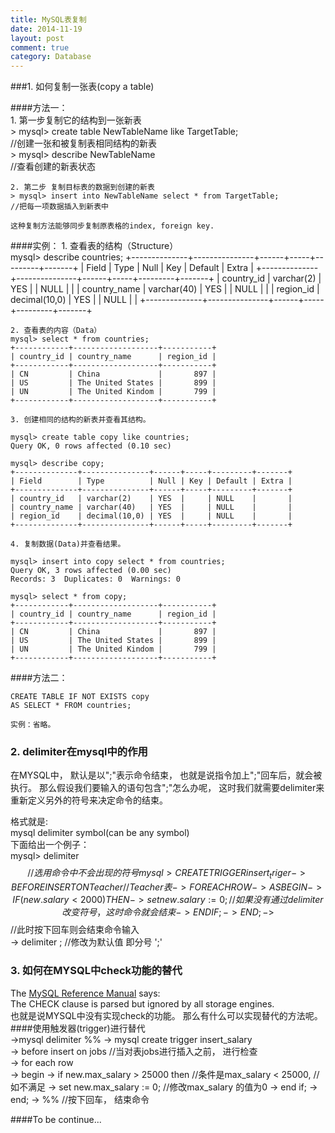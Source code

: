 ```yaml
---
title: MySQL表复制
date: 2014-11-19
layout: post
comment: true
category: Database
---
```


###1. 如何复制一张表(copy a table)    

####方法一：     
    1. 第一步复制它的结构到一张新表  
    > mysql> create table NewTableName like TargetTable;   
    //创建一张和被复制表相同结构的新表    
    > mysql> describe NewTableName  
     //查看创建的新表状态    
    
    2. 第二步 复制目标表的数据到创建的新表    
    > mysql> insert into NewTableName select * from TargetTable;   
    //把每一项数据插入到新表中    

    这种复制方法能够同步复制原表格的index, foreign key.     

    
####实例：
    1. 查看表的结构（Structure）    
    mysql> describe countries;
    +--------------+---------------+------+-----+---------+-------+
    | Field        | Type          | Null | Key | Default | Extra |
    +--------------+---------------+------+-----+---------+-------+
    | country_id   | varchar(2)    | YES  |     | NULL    |       |
    | country_name | varchar(40)   | YES  |     | NULL    |       |
    | region_id    | decimal(10,0) | YES  |     | NULL    |       |
    +--------------+---------------+------+-----+---------+-------+


    2. 查看表的内容（Data）      
    mysql> select * from countries;  
    +------------+-------------------+-----------+      
    | country_id | country_name      | region_id |  
    +------------+-------------------+-----------+  
    | CN         | China             |       897 |  
    | US         | The United States |       899 |  
    | UN         | The United Kindom |       799 |  
    +------------+-------------------+-----------+  
    
    3. 创建相同的结构的新表并查看其结构。 
     
    mysql> create table copy like countries;
    Query OK, 0 rows affected (0.10 sec)

    mysql> describe copy;
    +--------------+---------------+------+-----+---------+-------+
    | Field        | Type          | Null | Key | Default | Extra |
    +--------------+---------------+------+-----+---------+-------+
    | country_id   | varchar(2)    | YES  |     | NULL    |       |
    | country_name | varchar(40)   | YES  |     | NULL    |       |
    | region_id    | decimal(10,0) | YES  |     | NULL    |       |
    +--------------+---------------+------+-----+---------+-------+
    
    4. 复制数据(Data)并查看结果。  
    
    mysql> insert into copy select * from countries;
    Query OK, 3 rows affected (0.00 sec)
    Records: 3  Duplicates: 0  Warnings: 0

    mysql> select * from copy;
    +------------+-------------------+-----------+
    | country_id | country_name      | region_id |
    +------------+-------------------+-----------+
    | CN         | China             |       897 |
    | US         | The United States |       899 |
    | UN         | The United Kindom |       799 |
    +------------+-------------------+-----------+

####方法二：  

    CREATE TABLE IF NOT EXISTS copy    
    AS SELECT * FROM countries;  
    
    实例：省略。  

### 2. delimiter在mysql中的作用     

在MYSQL中， 默认是以";"表示命令结束， 也就是说指令加上";"回车后，就会被执行。 那么假设我们要输入的语句包含";"怎么办呢， 这时我们就需要delimiter来重新定义另外的符号来决定命令的结束。

格式就是:   
mysql delimiter symbol(can be any symbol)  
下面给出一个例子：  
    mysql> delimiter $$   //选用命令中不会出现的符号       
    mysql> CREATE TRIGGER insert_triger  
    -> BEFORE INSERT ON Teacher  //Teacher表  
    -> FOR EACH ROW  
    -> AS BEGIN  
    ->    IF(new.salary<2000)THEN  
    ->       set new.salary := 0; //如果没有通过delimiter改变符号， 这时命令就会结束  
    ->    END IF;  
    ->  END;  
    -> $$  //此时按下回车则会结束命令输入   
    -> delimiter ; //修改为默认值 即分号 ';'  
 
    

### 3. 如何在MYSQL中check功能的替代 

The [MySQL Reference Manual](http://dev.mysql.com/doc/refman/5.1/en/create-table.html) says:    
The CHECK clause is parsed but ignored by all storage engines.  
也就是说MYSQL中没有实现check的功能。 那么有什么可以实现替代的方法呢。  
####使用触发器(trigger)进行替代   
    ->mysql delimiter %%
    -> mysql create trigger insert_salary  
    -> before insert on jobs  //当对表jobs进行插入之前， 进行检查  
    -> for each row  
    -> begin 
    ->    if new.max_salary > 25000 then    //条件是max_salary < 25000,
					    //如不满足
    ->            set new.max_salary := 0;  //修改max_salary 的值为0
    ->    end if; 
    -> end;
    -> %%  //按下回车， 结束命令  

####To be continue...





 
    

